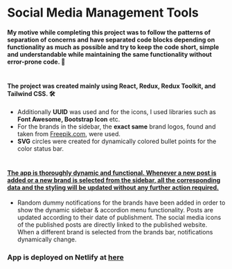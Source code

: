 # Social Media Management Tools

#### My motive while completing this project was to follow the patterns of separation of concerns and have separated code blocks depending on functionality as much as possible and try to keep the code short, simple and understandable while maintaining the same functionality without error-prone code. 🚀
#
#### The project was created mainly using React, Redux, Redux Toolkit, and Tailwind CSS. 🛠
* Additionally <b>UUID</b> was used and for the icons, I used libraries such as <b>Font Awesome, Bootstrap Icon</b> etc.
* For the brands in the sidebar, the <b>exact same</b> brand logos, found and taken from [Freepik.com](https://www.freepik.com), were used.
* <b>SVG</b> circles were created for dynamically colored bullet points for the color status bar.
#
#### <ins>The app is thoroughly dynamic and functional. Whenever a new post is added or a new brand is selected from the sidebar, all the corresponding data and the styling will be updated without any further action required.</ins>

* Random dummy notifications for the brands have been added in order to show the dynamic sidebar & accordion menu functionality. Posts are updated according to their date of publishment. The social media icons of the published posts are directly linked to the published website. When a different brand is selected from the brands bar, notifications dynamically change.

### App is deployed on Netlify at [here](https://applicationproject.netlify.app/)

